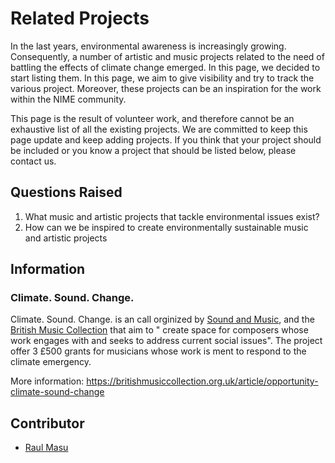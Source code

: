 <!-- Copy this template to add a new topic. Replace text in {brackets} with your content. -->
<!-- Template created for ECO_NIME wiki entries by Johnny Sullivan -->

# Related Projects 

In the last years, environmental awareness is increasingly growing. Consequently, a number of artistic and music projects related to the need of battling the effects of climate change emerged. 
In this page, we decided to start listing them. In this page, we aim to give visibility and try to track the various project. Moreover, these projects can be an inspiration for the work within the NIME community. 

This page is the result of volunteer work, and therefore cannot be an exhaustive list of all the existing projects. We are committed to keep this page update and keep adding projects. If you think that your project should be included or you know a project that should be listed below, please contact us. 


## Questions Raised

1. What music and artistic projects that tackle environmental issues exist?
2. How can we be inspired to create environmentally sustainable music and artistic projects

## Information

### **Climate. Sound. Change.**

Climate. Sound. Change. is an call orginized by [Sound and Music](https://soundandmusic.org/), and the [British Music Collection](https://britishmusiccollection.org.uk/) that aim to " create space for composers whose work engages with and seeks to address current social issues". The project offer 3 £500 grants for musicians whose work is ment to respond to the climate emergency.

More information: https://britishmusiccollection.org.uk/article/opportunity-climate-sound-change

## Contributor

- [Raul Masu](mailto:raul@raulmasu.org)


